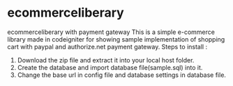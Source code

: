 # ecommerceliberary
ecommerceliberary with payment gateway
This is a simple e-commerce library made in codeigniter for showing sample implementation of shopping cart with paypal and authorize.net payment gateway.
Steps to install :
1. Download the zip file and extract it into your local host folder.
2. Create the database and import database file(sample.sql) into it.
3. Change the base url in config file and database settings in database file.
